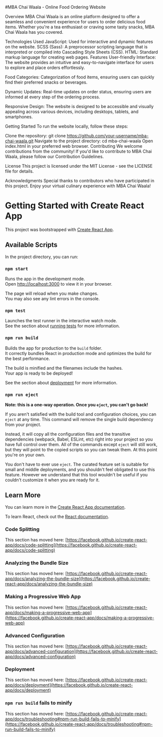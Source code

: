 #MBA Chai Waala - Online Food Ordering Website

Overview
MBA Chai Waala is an online platform designed to offer a seamless and convenient experience for users to order delicious food items. Whether you're a tea enthusiast or craving some tasty snacks, MBA Chai Waala has you covered.

Technologies Used
JavaScript: Used for interactive and dynamic features on the website.
SCSS (Sass): A preprocessor scripting language that is interpreted or compiled into Cascading Style Sheets (CSS).
HTML: Standard markup language for creating web pages.
Features
User-friendly Interface: The website provides an intuitive and easy-to-navigate interface for users to explore and place orders effortlessly.

Food Categories: Categorization of food items, ensuring users can quickly find their preferred snacks or beverages.

Dynamic Updates: Real-time updates on order status, ensuring users are informed at every step of the ordering process.

Responsive Design: The website is designed to be accessible and visually appealing across various devices, including desktops, tablets, and smartphones.

Getting Started
To run the website locally, follow these steps:

Clone the repository: git clone https://github.com/your-username/mba-chai-waala.git
Navigate to the project directory: cd mba-chai-waala
Open index.html in your preferred web browser.
Contributing
We welcome contributions from the community! If you'd like to contribute to MBA Chai Waala, please follow our Contribution Guidelines.

License
This project is licensed under the MIT License - see the LICENSE file for details.

Acknowledgments
Special thanks to contributors who have participated in this project.
Enjoy your virtual culinary experience with MBA Chai Waala!





# Getting Started with Create React App

This project was bootstrapped with [Create React App](https://github.com/facebook/create-react-app).

## Available Scripts

In the project directory, you can run:

### `npm start`

Runs the app in the development mode.\
Open [http://localhost:3000](http://localhost:3000) to view it in your browser.

The page will reload when you make changes.\
You may also see any lint errors in the console.

### `npm test`

Launches the test runner in the interactive watch mode.\
See the section about [running tests](https://facebook.github.io/create-react-app/docs/running-tests) for more information.

### `npm run build`

Builds the app for production to the `build` folder.\
It correctly bundles React in production mode and optimizes the build for the best performance.

The build is minified and the filenames include the hashes.\
Your app is ready to be deployed!

See the section about [deployment](https://facebook.github.io/create-react-app/docs/deployment) for more information.

### `npm run eject`

**Note: this is a one-way operation. Once you `eject`, you can't go back!**

If you aren't satisfied with the build tool and configuration choices, you can `eject` at any time. This command will remove the single build dependency from your project.

Instead, it will copy all the configuration files and the transitive dependencies (webpack, Babel, ESLint, etc) right into your project so you have full control over them. All of the commands except `eject` will still work, but they will point to the copied scripts so you can tweak them. At this point you're on your own.

You don't have to ever use `eject`. The curated feature set is suitable for small and middle deployments, and you shouldn't feel obligated to use this feature. However we understand that this tool wouldn't be useful if you couldn't customize it when you are ready for it.

## Learn More

You can learn more in the [Create React App documentation](https://facebook.github.io/create-react-app/docs/getting-started).

To learn React, check out the [React documentation](https://reactjs.org/).

### Code Splitting

This section has moved here: [https://facebook.github.io/create-react-app/docs/code-splitting](https://facebook.github.io/create-react-app/docs/code-splitting)

### Analyzing the Bundle Size

This section has moved here: [https://facebook.github.io/create-react-app/docs/analyzing-the-bundle-size](https://facebook.github.io/create-react-app/docs/analyzing-the-bundle-size)

### Making a Progressive Web App

This section has moved here: [https://facebook.github.io/create-react-app/docs/making-a-progressive-web-app](https://facebook.github.io/create-react-app/docs/making-a-progressive-web-app)

### Advanced Configuration

This section has moved here: [https://facebook.github.io/create-react-app/docs/advanced-configuration](https://facebook.github.io/create-react-app/docs/advanced-configuration)

### Deployment

This section has moved here: [https://facebook.github.io/create-react-app/docs/deployment](https://facebook.github.io/create-react-app/docs/deployment)

### `npm run build` fails to minify

This section has moved here: [https://facebook.github.io/create-react-app/docs/troubleshooting#npm-run-build-fails-to-minify](https://facebook.github.io/create-react-app/docs/troubleshooting#npm-run-build-fails-to-minify)
